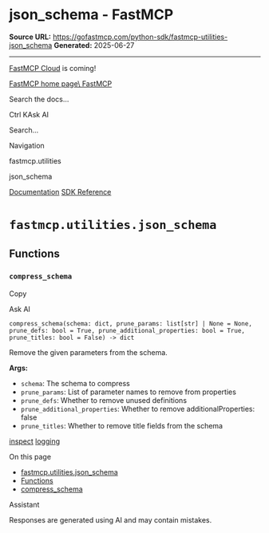 # json_schema - FastMCP

**Source URL:** https://gofastmcp.com/python-sdk/fastmcp-utilities-json_schema
**Generated:** 2025-06-27

---

[FastMCP Cloud](https://fastmcp.link/x0Kyhy2) is coming!

[FastMCP home page\\
FastMCP](https://gofastmcp.com/)

Search the docs...

Ctrl KAsk AI

Search...

Navigation

fastmcp.utilities

json\_schema

[Documentation](https://gofastmcp.com/getting-started/welcome) [SDK Reference](https://gofastmcp.com/python-sdk/fastmcp-exceptions)

# [​](https://gofastmcp.com/python-sdk/fastmcp-utilities-json_schema\#fastmcp-utilities-json-schema)  `fastmcp.utilities.json_schema`

## [​](https://gofastmcp.com/python-sdk/fastmcp-utilities-json_schema\#functions)  Functions

### [​](https://gofastmcp.com/python-sdk/fastmcp-utilities-json_schema\#compress-schema)  `compress_schema`

Copy

Ask AI

```
compress_schema(schema: dict, prune_params: list[str] | None = None, prune_defs: bool = True, prune_additional_properties: bool = True, prune_titles: bool = False) -> dict

```

Remove the given parameters from the schema.

**Args:**

- `schema`: The schema to compress
- `prune_params`: List of parameter names to remove from properties
- `prune_defs`: Whether to remove unused definitions
- `prune_additional_properties`: Whether to remove additionalProperties: false
- `prune_titles`: Whether to remove title fields from the schema

[inspect](https://gofastmcp.com/python-sdk/fastmcp-utilities-inspect) [logging](https://gofastmcp.com/python-sdk/fastmcp-utilities-logging)

On this page

- [fastmcp.utilities.json\_schema](https://gofastmcp.com/python-sdk/fastmcp-utilities-json_schema#fastmcp-utilities-json-schema)
- [Functions](https://gofastmcp.com/python-sdk/fastmcp-utilities-json_schema#functions)
- [compress\_schema](https://gofastmcp.com/python-sdk/fastmcp-utilities-json_schema#compress-schema)

Assistant

Responses are generated using AI and may contain mistakes.